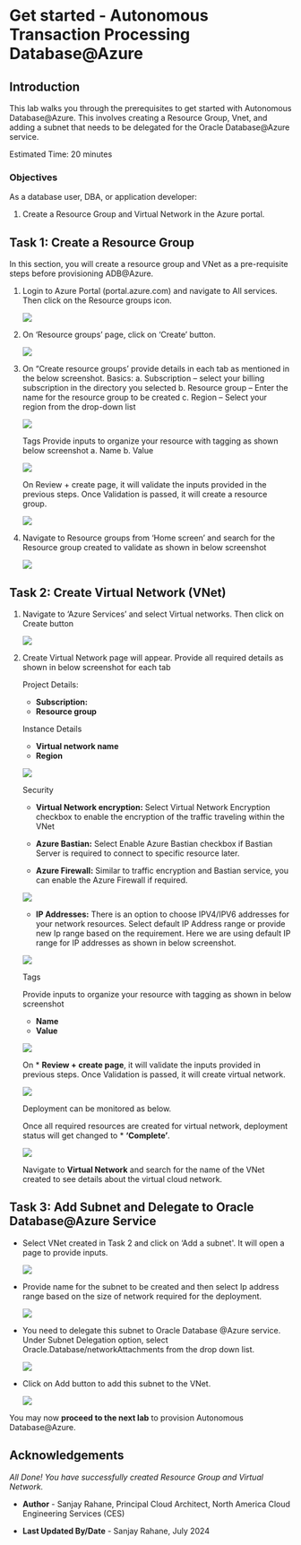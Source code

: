 
# Get started - Autonomous Transaction Processing Database@Azure

## Introduction

This lab walks you through the prerequisites to get started with Autonomous Database@Azure. This involves creating a Resource Group, Vnet, and adding a subnet that needs to be delegated for the Oracle Database@Azure service.


Estimated Time: 20 minutes

### Objectives

As a database user, DBA, or application developer:

1. Create a Resource Group and Virtual Network in the Azure portal.

## Task 1: Create a Resource Group

In this section, you will create a resource group and VNet as a pre-requisite steps before provisioning ADB@Azure.

1.  Login to Azure Portal (portal.azure.com) and navigate to All services. Then click on the Resource groups icon.

    ![](./images/resource_group_image1.png " ")

2.	On ‘Resource groups’ page, click on ‘Create’ button.

    ![](./images/resource_group_image2.png " ")

3.	On “Create resource groups’ provide details in each tab as mentioned in the below screenshot. 
    Basics:
    a.  Subscription – select your billing subscription in the directory you selected
    b.  Resource group – Enter the name for the resource group to be created
    c.  Region – Select your region from the drop-down list
    

    ![](./images/resource_group_image3.png " ")

    Tags
    Provide inputs to organize your resource with tagging as shown below screenshot
    a.	Name
    b.	Value
    
    ![](./images/resource_group_image4.png " ")


    On Review + create page, it will validate the inputs provided in the previous steps. Once Validation is passed, it will create a resource group.

    ![](./images/resource_group_image5.png " ")

4.	Navigate to Resource groups from ‘Home screen’ and search for the Resource group created to validate as shown in below screenshot

    ![](./images/resource_group_image6.png " ")

## Task 2:  Create Virtual Network (VNet)
1. Navigate to ‘Azure Services’ and select Virtual networks. Then click on Create button

    ![](./images/vnet1.png " ")

2.	Create Virtual Network page will appear. Provide all required details as shown in below screenshot for each tab
    
    Project Details:
    * **Subscription:**
    * **Resource group**
    
    Instance Details
    * **Virtual network name**
    * **Region**

    ![](./images/vnet2.png " ")

     Security
    * **Virtual Network encryption:** Select Virtual Network Encryption checkbox to enable the encryption of the traffic traveling within the VNet

    * **Azure Bastian:** Select Enable Azure Bastian checkbox if Bastian Server is required to connect to specific resource later.

    * **Azure Firewall:** Similar to traffic encryption and Bastian service, you can enable the Azure Firewall if required.

    ![](./images/vnet3.png " ")

    * **IP Addresses:** There is an option to choose IPV4/IPV6 addresses for your network resources. 
    Select default IP Address range or provide new Ip range based on the requirement. Here we are using default IP range for IP addresses as shown in below screenshot.

    ![](./images/vnet4.png " ")

    Tags
    
    Provide inputs to organize your resource with tagging as shown in below screenshot
    * **Name**
    * **Value**

    ![](./images/vnet5.png " ")

    On * **Review + create page**, it will validate the inputs provided in previous steps. Once Validation is passed, it will create virtual network.

    ![](./images/vnet6.png " ")

    Deployment can be monitored as below.

    Once all required resources are created for virtual network, deployment status will get changed to * **‘Complete’**.

    ![](./images/vnet7.png " ")

    Navigate to **Virtual Network** and search for the name of the VNet created to see details about the virtual cloud network.

## Task 3: Add Subnet and Delegate to Oracle Database@Azure Service

- Select VNet created in Task 2 and click on ‘Add a subnet'. It will open a page to provide inputs.

    ![](./images/subnet1.png " ")

- Provide name for the subnet to be created and then select Ip address range based on the size of network required for the deployment.

    ![](./images/subnet2.png " ")

- You need to delegate this subnet to Oracle Database @Azure service. Under Subnet Delegation option, select Oracle.Database/networkAttachments from the drop down list.

    ![](./images/subnet3.png " ")

- Click on Add button to add this subnet to the VNet.

    ![](./images/subnet4.png " ")

You may now **proceed to the next lab** to provision Autonomous Database@Azure.

## Acknowledgements

*All Done! You have successfully created Resource Group and Virtual Network.*

- **Author** - Sanjay Rahane, Principal Cloud Architect, North America Cloud Engineering Services (CES)

- **Last Updated By/Date** - Sanjay Rahane, July 2024